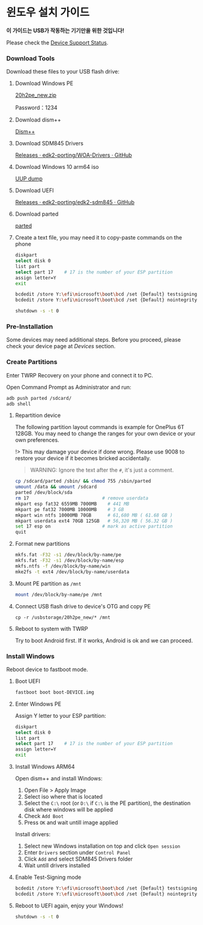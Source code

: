 # 윈도우 설치 가이드

**이 가이드는 USB가 작동하는 기기만을 위한 것입니다!**

Please check the [Device Support Status](en/windows/state-frame.html).

### Download Tools

Download these files to your USB flash drive:

1. Download Windows PE
   
   [20h2pe_new.zip](https://pan.baidu.com/s/1Pgaz-bdTiOKFXGAxgYCX6A)
   
   Password：1234
    
2. Download dism++

   [Dism++](https://github.com/Chuyu-Team/Dism-Multi-language/releases)

3. Download SDM845 Drivers
   
   [Releases · edk2-porting/WOA-Drivers · GitHub](https://github.com/edk2-porting/WOA-Drivers/releases)

4. Download Windows 10 arm64 iso

   [UUP dump](https://uupdump.net/?lang=en-us)

5. Download UEFI

   [Releases · edk2-porting/edk2-sdm845 · GitHub](https://github.com/edk2-porting/edk2-sdm845/releases)

6. Download parted
   
   [parted](https://pwdx.lanzoux.com/iUgSEmkrlmh)

7. Create a text file, you may need it to copy-paste commands on the phone

   ```sh
   diskpart
   select disk 0
   list part
   select part 17    # 17 is the number of your ESP partition
   assign letter=Y
   exit
   
   bcdedit /store Y:\efi\microsoft\boot\bcd /set {Default} testsigning on
   bcdedit /store Y:\efi\microsoft\boot\bcd /set {Default} nointegritychecks on
   
   shutdown -s -t 0
   ```

### Pre-Installation

Some devices may need additional steps. Before you proceed, please check your device page at *Devices* section.

### Create Partitions

Enter TWRP Recovery on your phone and connect it to PC.

Open Command Prompt as Administrator and run:

```sh
adb push parted /sdcard/
adb shell
```

1. Repartition device

   The following partition layout commands is example for OnePlus 6T 128GB. 
   You may need to change the ranges for your own device or your own preferences.

   !> This may damage your device if done wrong. Please use 9008 to restore your device if it becomes bricked accidentally.

   > WARNING: Ignore the text after the `#`, it's just a comment.

   ```sh
   cp /sdcard/parted /sbin/ && chmod 755 /sbin/parted
   umount /data && umount /sdcard
   parted /dev/block/sda
   rm 17                           # remove userdata
   mkpart esp fat32 6559MB 7000MB    # 441 MB
   mkpart pe fat32 7000MB 10000MB    # 3 GB
   mkpart win ntfs 10000MB 70GB      # 61,680 MB ( 61.68 GB )
   mkpart userdata ext4 70GB 125GB   # 56,320 MB ( 56.32 GB )
   set 17 esp on                   # mark as active partition
   quit
   ```

2. Format new partitions

   ```sh
   mkfs.fat -F32 -s1 /dev/block/by-name/pe
   mkfs.fat -F32 -s1 /dev/block/by-name/esp
   mkfs.ntfs -f /dev/block/by-name/win
   mke2fs -t ext4 /dev/block/by-name/userdata
   ```

3. Mount PE partition as `/mnt`

   ```sh
   mount /dev/block/by-name/pe /mnt
   ```

4. Connect USB flash drive to device's OTG and copy PE

   ```
   cp -r /usbstorage/20h2pe_new/* /mnt
   ```

5. Reboot to system with TWRP

   Try to boot Android first. If it works, Android is ok and we can proceed.

### Install Windows

Reboot device to fastboot mode.

1. Boot UEFI

   ```sh
   fastboot boot boot-DEVICE.img
   ```

2. Enter Windows PE

   Assign Y letter to your ESP partition:

   ```sh
   diskpart
   select disk 0
   list part
   select part 17    # 17 is the number of your ESP partition
   assign letter=Y
   exit
   ```

3. Install Windows ARM64
   
   Open dism++ and install Windows:

   1. Open File > Apply Image
   2. Select iso where that is located
   3. Select the `C:\` root (or `D:\` if `C:\` is the PE partition), the destination disk where windows will be applied
   4. Check `Add Boot`
   5. Press `OK` and wait untill image applied
   
   Install drivers:

   1. Select new Windows installation on top and click `Open session`
   2. Enter `Drivers` section under `Control Panel`
   3. Click `Add` and select SDM845 Drivers folder
   4. Wait untill drivers installed

4. Enable Test-Signing mode

   ```sh
   bcdedit /store Y:\efi\microsoft\boot\bcd /set {Default} testsigning on
   bcdedit /store Y:\efi\microsoft\boot\bcd /set {Default} nointegritychecks on
   ```

5. Reboot to UEFI again, enjoy your Windows!

   ```sh
   shutdown -s -t 0
   ```
